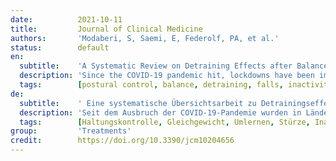 ```yaml
---
date:          2021-10-11
title:         Journal of Clinical Medicine
authors:       'Modaberi, S, Saemi, E, Federolf, PA, et al.'
status:        default
en:
  subtitle:    'A Systematic Review on Detraining Effects after Balance and Fall Prevention Interventions'
  description: 'Since the COVID-19 pandemic hit, lockdowns have been implemented to fight off infections in countries around the world. Whilst this measure is without a doubt effective against spreading infection, it might also decrease participation in exercise. For older adults, exercise is particularly important in the prevention of falls, and sudden detraining because of a lockdown or due to other causes might have detrimental consequences. This systematic review study aims to assess what is currently known on detraining effects for balance outcomes. Nine studies were included within this review. Results suggest that detraining effects could already be significant as early as 4 weeks after stopping the intervention. Programs that specifically focus on improving balance were more robust against detraining, with most positive effects still being present after 8 weeks. However, even with a specific focus on balance, studies started to show some signs of detraining. The current study is limited by the low number of included studies in the review, indicating a need to further confirm these results.'
  tags:        [postural control, balance, detraining, falls, inactivity, lockdown, COVID-19, ageing]
de:
  subtitle:    ' Eine systematische Übersichtsarbeit zu Detrainingseffekten nach Gleichgewichts- und Sturzpräventionsinterventionen'
  description: 'Seit dem Ausbruch der COVID-19-Pandemie wurden in Ländern auf der ganzen Welt Abriegelungen zur Bekämpfung von Infektionen durchgeführt. Diese Maßnahme ist zwar zweifellos wirksam gegen die Ausbreitung von Infektionen, kann aber auch die Teilnahme an sportlichen Aktivitäten verringern. Für ältere Erwachsene ist Bewegung besonders wichtig, um Stürzen vorzubeugen, und eine plötzliche Unterbrechung der sportlichen Betätigung aufgrund einer Sperre oder aus anderen Gründen könnte schädliche Folgen haben. Mit dieser systematischen Übersichtsstudie soll untersucht werden, was derzeit über die Auswirkungen von Trainingsentzug auf das Gleichgewicht bekannt ist. Neun Studien wurden in diese Übersichtsarbeit einbezogen. Die Ergebnisse deuten darauf hin, dass Umschulungseffekte bereits 4 Wochen nach Beendigung der Intervention signifikant sein können. Programme, die sich speziell auf die Verbesserung des Gleichgewichts konzentrieren, waren robuster gegen Detraining, wobei die meisten positiven Effekte noch nach 8 Wochen vorhanden waren. Aber auch bei Programmen, die sich speziell auf das Gleichgewicht konzentrierten, zeigten sich in den Studien Anzeichen für eine Verschlechterung der Leistungsfähigkeit. Die aktuelle Studie wird durch die geringe Anzahl der in die Überprüfung einbezogenen Studien eingeschränkt, was darauf hindeutet, dass diese Ergebnisse weiter bestätigt werden müssen.' 
  tags:        [Haltungskontrolle, Gleichgewicht, Umlernen, Stürze, Inaktivität, Lockdown, COVID-19, Alterung]
group:         'Treatments'
credit:        https://doi.org/10.3390/jcm10204656
---
```

